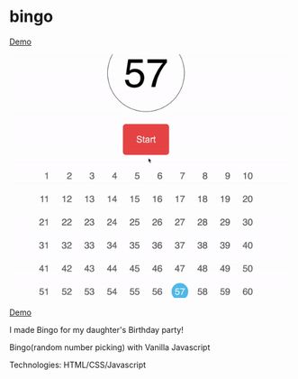 # bingo

[Demo](https://bingo-carveler.vercel.app/)

<img src="/bingo.gif" alt="revieu" width="500px"  />


[Demo](https://bingo-carveler.vercel.app/)

I made Bingo for my daughter's Birthday party!

Bingo(random number picking) with Vanilla Javascript

Technologies: HTML/CSS/Javascript


